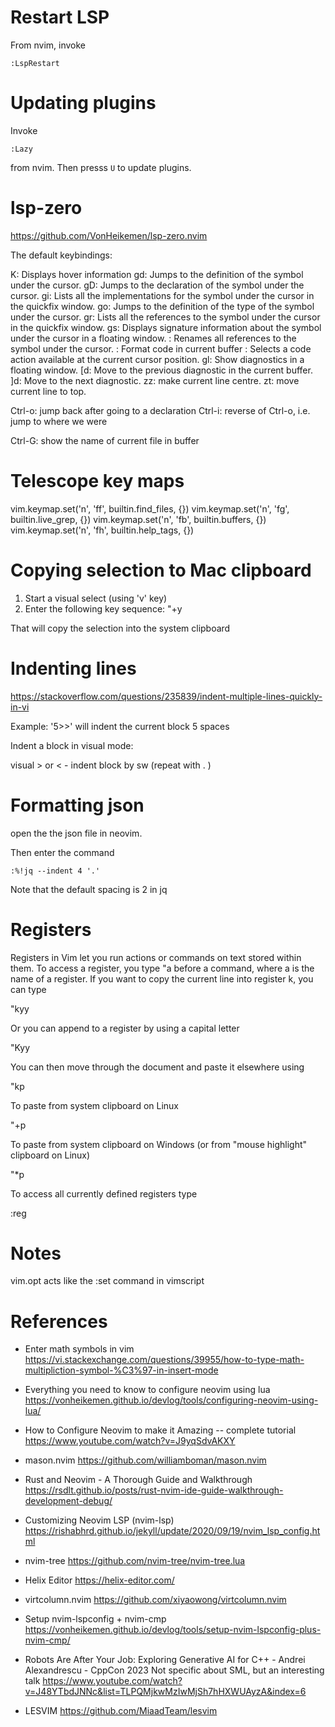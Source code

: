 # Restart LSP

From nvim, invoke
```
:LspRestart
```

# Updating plugins

Invoke 

```
:Lazy
```

from nvim.  Then presss `U` to update plugins.

# lsp-zero 

https://github.com/VonHeikemen/lsp-zero.nvim

The default keybindings:

K: Displays hover information
gd: Jumps to the definition of the symbol under the cursor.
gD: Jumps to the declaration of the symbol under the cursor.
gi: Lists all the implementations for the symbol under the cursor in the quickfix window.
go: Jumps to the definition of the type of the symbol under the cursor.
gr: Lists all the references to the symbol under the cursor in the quickfix window.
gs: Displays signature information about the symbol under the cursor in a floating window.
<F2>: Renames all references to the symbol under the cursor.
<F3>: Format code in current buffer
<F4>: Selects a code action available at the current cursor position.
gl: Show diagnostics in a floating window.
[d: Move to the previous diagnostic in the current buffer.
]d: Move to the next diagnostic.
zz: make current line centre.
zt: move current line to top.

Ctrl-o: jump back after going to a declaration
Ctrl-i: reverse of Ctrl-o, i.e. jump to where we were

Ctrl-G: show the name of current file in buffer

# Telescope key maps

vim.keymap.set('n', '<leader>ff', builtin.find_files, {})
vim.keymap.set('n', '<leader>fg', builtin.live_grep, {})
vim.keymap.set('n', '<leader>fb', builtin.buffers, {})
vim.keymap.set('n', '<leader>fh', builtin.help_tags, {})

# Copying selection to Mac clipboard

1. Start a visual select (using 'v' key)
2. Enter the following key sequence: "+y

That will copy the selection into the system clipboard

# Indenting lines

https://stackoverflow.com/questions/235839/indent-multiple-lines-quickly-in-vi

Example: '5>>' will indent the current block 5 spaces

Indent a block in visual mode:

visual > or <   - indent block by sw (repeat with . )

# Formatting json

open the the json file in neovim.

Then enter the command
```
:%!jq --indent 4 '.'
```

Note that the default spacing is 2 in jq

# Registers

Registers in Vim let you run actions or commands on text stored within them. 
To access a register, you type "a before a command, where a is the name of a register. 
If you want to copy the current line into register k, you can type

"kyy

Or you can append to a register by using a capital letter

"Kyy

You can then move through the document and paste it elsewhere using

"kp

To paste from system clipboard on Linux

"+p

To paste from system clipboard on Windows (or from "mouse highlight" clipboard on Linux)

"*p

To access all currently defined registers type

:reg

# Notes

vim.opt acts like the :set command in vimscript

# References

* Enter math symbols in vim
  https://vi.stackexchange.com/questions/39955/how-to-type-math-multipliction-symbol-%C3%97-in-insert-mode

* Everything you need to know to configure neovim using lua
  https://vonheikemen.github.io/devlog/tools/configuring-neovim-using-lua/

* How to Configure Neovim to make it Amazing -- complete tutorial 
  https://www.youtube.com/watch?v=J9yqSdvAKXY

* mason.nvim
  https://github.com/williamboman/mason.nvim

* Rust and Neovim - A Thorough Guide and Walkthrough
  https://rsdlt.github.io/posts/rust-nvim-ide-guide-walkthrough-development-debug/

* Customizing Neovim LSP (nvim-lsp)
  https://rishabhrd.github.io/jekyll/update/2020/09/19/nvim_lsp_config.html

* nvim-tree
  https://github.com/nvim-tree/nvim-tree.lua

* Helix Editor
  https://helix-editor.com/

* virtcolumn.nvim
  https://github.com/xiyaowong/virtcolumn.nvim

* Setup nvim-lspconfig + nvim-cmp
  https://vonheikemen.github.io/devlog/tools/setup-nvim-lspconfig-plus-nvim-cmp/

* Robots Are After Your Job: Exploring Generative AI for C++ - Andrei Alexandrescu - CppCon 2023 
  Not specific about SML, but an interesting talk
  https://www.youtube.com/watch?v=J48YTbdJNNc&list=TLPQMjkwMzIwMjSh7hHXWUAyzA&index=6

* LESVIM
  https://github.com/MiaadTeam/lesvim
